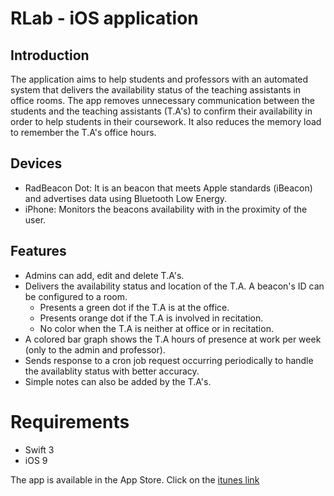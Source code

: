 
# RLab - iOS application 

## Introduction
The application aims to help students and professors with an automated system that delivers the availability status of the teaching assistants in office rooms. The app removes unnecessary communication between the students and the teaching assistants (T.A's) to confirm their availability in order to help students in their coursework. It also reduces the memory load to remember the T.A's office hours.

## Devices
* RadBeacon Dot: It is an beacon that meets Apple standards (iBeacon) and advertises data using Bluetooth Low Energy.
* iPhone: Monitors the beacons availability with in the proximity of the user.

## Features
- Admins can add, edit and delete T.A's. 
- Delivers the availability status and location of the T.A. A beacon's ID can be configured to a room.
  - Presents a green dot if the T.A is at the office.
  - Presents orange dot if the T.A is involved in recitation.
  - No color when the T.A is neither at office or in recitation.
- A colored bar graph shows the T.A hours of presence at work per week (only to the admin and professor).
- Sends response to a cron job request occurring periodically to handle the availablity status with better accuracy.
- Simple notes can also be added by the T.A's.



# Requirements
* Swift 3
* iOS 9

The app is available in the App Store.
Click on the [itunes link](https://itunes.apple.com/us/app/rlab/id1239882225?mt=8) 
